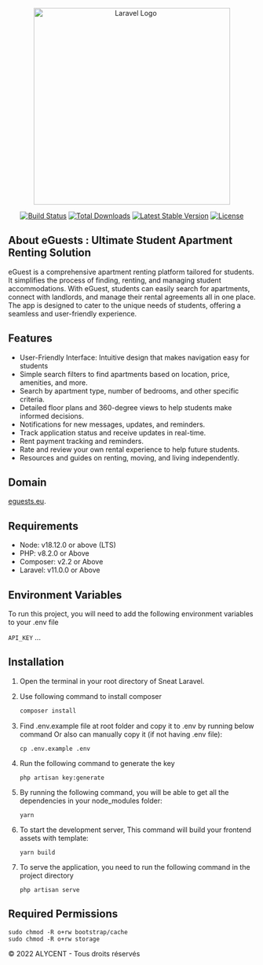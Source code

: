 <p align="center"><a href="https://laravel.com" target="_blank"><img src="https://raw.githubusercontent.com/laravel/art/master/logo-lockup/5%20SVG/2%20CMYK/1%20Full%20Color/laravel-logolockup-cmyk-red.svg" width="400" alt="Laravel Logo"></a></p>

<p align="center">
<a href="https://github.com/laravel/framework/actions"><img src="https://github.com/laravel/framework/workflows/tests/badge.svg" alt="Build Status"></a>
<a href="https://packagist.org/packages/laravel/framework"><img src="https://img.shields.io/packagist/dt/laravel/framework" alt="Total Downloads"></a>
<a href="https://packagist.org/packages/laravel/framework"><img src="https://img.shields.io/packagist/v/laravel/framework" alt="Latest Stable Version"></a>
<a href="https://packagist.org/packages/laravel/framework"><img src="https://img.shields.io/packagist/l/laravel/framework" alt="License"></a>
</p>

## About eGuests : Ultimate Student Apartment Renting Solution
eGuest is a comprehensive apartment renting platform tailored for students. It simplifies the process of finding, renting, and managing student accommodations. With eGuest, students can easily search for apartments, connect with landlords, and manage their rental agreements all in one place. The app is designed to cater to the unique needs of students, offering a seamless and user-friendly experience.


## Features
- User-Friendly Interface: Intuitive design that makes navigation easy for students
- Simple search filters to find apartments based on location, price, amenities, and more.
- Search by apartment type, number of bedrooms, and other specific criteria.
- Detailed floor plans and 360-degree views to help students make informed decisions.
- Notifications for new messages, updates, and reminders.
- Track application status and receive updates in real-time.
- Rent payment tracking and reminders.
- Rate and review your own rental experience to help future students.
- Resources and guides on renting, moving, and living independently.


## Domain

[eguests.eu](https://eguests.eu).

## Requirements
- Node: v18.12.0 or above (LTS)
- PHP: v8.2.0 or Above
- Composer: v2.2 or Above
- Laravel: v11.0.0 or Above


## Environment Variables

To run this project, you will need to add the following environment variables to your .env file

`API_KEY`
...


## Installation

1. Open the terminal in your root directory of Sneat Laravel.
2. Use following command to install composer
    ```bash
    composer install
    ```
3. Find .env.example file at root folder and copy it to .env by running below command Or also can manually copy it (if not having .env file):
    ```
    cp .env.example .env
    ```
4. Run the following command to generate the key
    ```
    php artisan key:generate
    ```
5. By running the following command, you will be able to get all the dependencies in your node_modules folder:
    ```
    yarn
    ```
6. To start the development server, This command will build your frontend assets with template:

    ```
    yarn build
    ```
7. To serve the application, you need to run the following command in the project directory

    ```
    php artisan serve
    ```
## Required Permissions
```
sudo chmod -R o+rw bootstrap/cache
sudo chmod -R o+rw storage
```

<p>
© 2022 ALYCENT - Tous droits réservés
